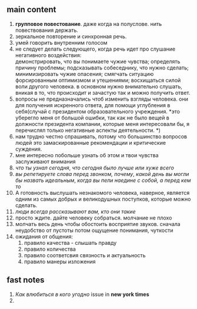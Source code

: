 ## main content
1. **групповое повестование**. даже когда на полуслове. нить повествования держать.
2. зеркальное повторение и синхронная речь.
3. умей говорить внутренним голосом
4. не следует делать следующего, когда речь идет про слушание негативного воздействия:  
демонстрировать, что вы понимаете чужие чувства; 
определять причину проблемы; 
подсказывать собеседнику, что нужно сделать; 
минимизировать чужие опасения; 
смягчать ситуацию форсированным оптимизмом и утешениями; 
восхищаться силой воли другого человека.
в основном нужно внимательно слушать, вникая в то, что происходит и зачастую так и можно получить ответ.
5. вопросы не предназначались чтоб изменить взгляды человека. они для получения искренного ответа, для помощи углубления в себя(случай с президентом образовательного учреждения. *это уберегло меня от большой ошибки, так как не было вещей в должности президента компании, которые меня интересовали бы, я перечислял только негативные аспекты деятельности. *)
6. нам трудно честно спрашивать, потому что большинство вопросов людей это замаскированные рекомендации и критические суждения.
7. мне интересно побольше узнать об этом и твои чувства заслуживают внимания
8. *что ты узнал сегодня*, *что сегодня было лучше или хуже всего*
9. *вы репетируете слова перед звонком, почему*, *какой день вы могли бы назвать идеальным*, *когда вы пели наедине с собой, а перед кем то*
10. А готовность выслушать незнакомого человека, наверное, является одним из самых добрых и великодушных поступков, которые можно сделать.
11. *люди всегда рассказывают вам, кто они такие*
12. просто ждите. дайте человеку собраться. молчание не плохо
13. молчать весь день чтобы обостоить восприятие звуков. сначала неудобство от пустоты потом ощущение понимания, чуткости 
14. ожидания от общения:
    1.  правило качества  - слышать правду
    2.  правило количества
    3.  правило соответсвия связность и актуальность
    4.  правило манеры изложения 
## fast notes
1. *Как влюбиться в кого угодно* issue in **new york times**
2. 